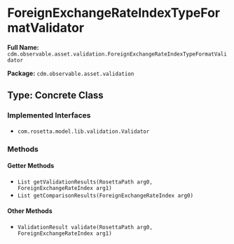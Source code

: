 # ForeignExchangeRateIndexTypeFormatValidator

**Full Name:** `cdm.observable.asset.validation.ForeignExchangeRateIndexTypeFormatValidator`

**Package:** `cdm.observable.asset.validation`

## Type: Concrete Class

### Implemented Interfaces

- `com.rosetta.model.lib.validation.Validator`

### Methods

#### Getter Methods

- `List getValidationResults(RosettaPath arg0, ForeignExchangeRateIndex arg1)`
- `List getComparisonResults(ForeignExchangeRateIndex arg0)`

#### Other Methods

- `ValidationResult validate(RosettaPath arg0, ForeignExchangeRateIndex arg1)`

